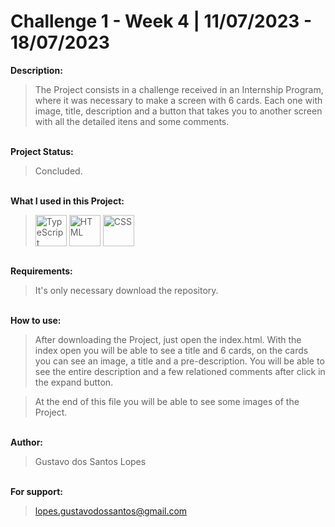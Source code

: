 # Challenge 1 - Week 4 | 11/07/2023 - 18/07/2023

**Description:**

>The Project consists in a challenge received in an Internship Program, where it was necessary to make a screen with 6 cards.
Each one with image, title, description and a button that takes you to another screen with all the detailed itens and some comments.

<br> **Project Status:**
>Concluded.

<br> **What I used in this Project:**<br>
><img align="center" alt="TypeScript" height="50" width="50" title="TypeScript" src="https://skillicons.dev/icons?i=ts"> <img align="center" alt="HTML" height="50" width="50" title="HTML" src="https://skillicons.dev/icons?i=html"> <img align="center" alt="CSS" height="50" width="50" title="CSS" src="https://skillicons.dev/icons?i=css">

<br> **Requirements:**
>It's only necessary download the repository.

<br> **How to use:**
>After downloading the Project, just open the index.html.
>With the index open you will be able to see a title and 6 cards,
>on the cards you can see an image, a title and a pre-description.
>You will be able to see the entire description and a few relationed comments after click in the expand button.

>At the end of this file you will be able to see some images of the Project.

<br> **Author:**
>Gustavo dos Santos Lopes

<br> **For support:**
>lopes.gustavodossantos@gmail.com
